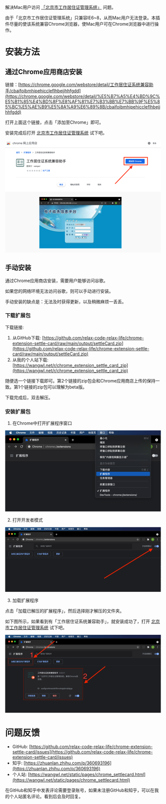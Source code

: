 解决Mac用户访问 [「北京市工作居住证管理系统」](http://219.232.200.39/uamsso) 问题。

由于「北京市工作居住证管理系统」只兼容IE6~8，从而Mac用户无法登录。本插件尽量的使该系统兼容Chrome浏览器，使Mac用户可在Chrome浏览器中进行操作。

# 安装方法

## 通过Chrome应用商店安装

链接：[https://chrome.google.com/webstore/detail/工作居住证系统兼容助手/cbaifoibmhipehiccleflhbejjhhfgdd](https://chrome.google.com/webstore/detail/%E5%B7%A5%E4%BD%9C%E5%B1%85%E4%BD%8F%E8%AF%81%E7%B3%BB%E7%BB%9F%E5%85%BC%E5%AE%B9%E5%8A%A9%E6%89%8B/cbaifoibmhipehiccleflhbejjhhfgdd)

打开上面这个链接，点击「添加至Chrome」即可。

安装完成后打开 [北京市工作居住证管理系统](http://219.232.200.39/uamsso) 试下吧。

![Chrome应用商店](./assets/chrome_web_store.png)

## 手动安装

通过Chrome应用商店安装，需要用户能够访问谷歌。

如果您的网络环境无法访问谷歌，则可以手动进行安装。

手动安装的缺点是：无法及时获得更新，以及稍微麻烦一丢丢。

### 下载扩展包

下载链接:
1. 从GitHub下载: [https://github.com/relax-code-relax-life/chrome-extension-settle-card/raw/main/output/settleCard.zip](https://github.com/relax-code-relax-life/chrome-extension-settle-card/raw/main/output/settleCard.zip)
2. 从我的个人站下载: [https://wangwl.net/r/chrome_extension_settle_card_zip](https://wangwl.net/r/chrome_extension_settle_card_zip)

随便选一个链接下载即可。第2个链接的zip包会和Chrome应用商店上传的保持一致。第1个链接的zip包可以理解为beta版。

下载完成后，双击解压。

### 安装扩展包

1. 在Chrome中打开扩展程序窗口

![菜单栏->窗口->扩展程序](./assets/manual1.png)

2. 打开开发者模式

![打开开发者模式](./assets/manual2.png)

3. 加载扩展程序

点击「加载已解压的扩展程序」，然后选择刚才解压的文件夹。
   
如下图所示，如果看到有「工作居住证系统兼容助手」，就安装成功了，打开 [北京市工作居住证管理系统](http://219.232.200.39/uamsso) 试下吧。

![加载扩展程序](./assets/manual3.png)

# 问题反馈

- GitHub: [https://github.com/relax-code-relax-life/chrome-extension-settle-card/issues](https://github.com/relax-code-relax-life/chrome-extension-settle-card/issues)
- 知乎: [https://zhuanlan.zhihu.com/p/360693196](https://zhuanlan.zhihu.com/p/360693196)
- 个人站: [https://wangwl.net/static/pages/chrome_settlecard.html](https://wangwl.net/static/pages/chrome_settlecard.html)

在GitHub和知乎中发表评论需要登录账号，如果未注册GitHub和知乎，可以在我的个人站匿名评论。看到后会及时回复。

